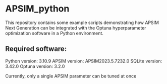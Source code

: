 # APSIM_python
This repository contains some example scripts demonstrating how APSIM Next Generation can be integrated with the Optuna hyperparameter optimization software in a Python environment.

## Required software:
Python version: 3.10.9
APSIM version: APSIM2023.5.7232.0
SQLite version: 3.42.0
Optuna version: 3.2.0

Currently, only a single APSIM parameter can be tuned at once
